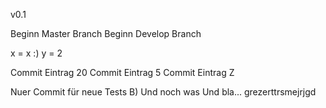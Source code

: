 v0.1

Beginn Master Branch
Beginn Develop Branch

x = x :)
y = 2

Commit Eintrag 20
Commit Eintrag 5
Commit Eintrag Z

Nuer Commit für neue Tests B)
Und noch was
Und bla...
grezerttrsmejrjgd